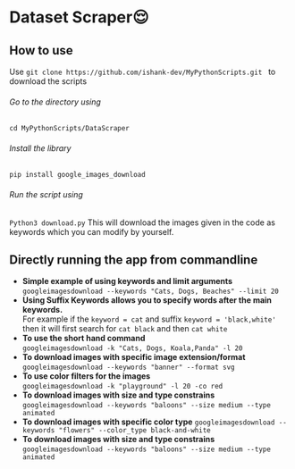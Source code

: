 # Dataset Scraper:relieved: <br>

## How to use
Use `git clone https://github.com/ishank-dev/MyPythonScripts.git ` to download the scripts <br>
###### Go to the directory using<br>
```cd MyPythonScripts/DataScraper```<br>
###### Install the library
```pip install google_images_download```
###### Run the script using
`Python3 download.py`
This will download the images given in the code as keywords which you can modify by yourself.
## Directly running the app from commandline
- **Simple example of using keywords and limit arguments**<br>
```googleimagesdownload --keywords "Cats, Dogs, Beaches" --limit 20``` <br>
- **Using Suffix Keywords allows you to specify words after the main keywords.** <br> For example if the ```keyword = cat``` and suffix ```keyword = 'black,white'``` then it will first search for ```cat black``` and then ```cat white```<br>
- **To use the short hand command**<br>
```googleimagesdownload -k "Cats, Dogs, Koala,Panda" -l 20```<br>
- **To download images with specific image extension/format**<br>
```googleimagesdownload --keywords "banner" --format svg```<br>
- **To use color filters for the images**<br>
```googleimagesdownload -k "playground" -l 20 -co red ```
- **To download images with size and type constrains**<br>
```googleimagesdownload --keywords "baloons" --size medium --type animated```
- **To download images with specific color type**
```googleimagesdownload --keywords "flowers" --color_type black-and-white```
- **To download images with size and type constrains**
```googleimagesdownload --keywords "baloons" --size medium --type animated ```







